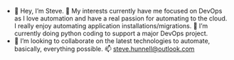 - 👋 Hey, I’m Steve. 👀 My interests currently have me focused on DevOps as I love automation and have a real passion for automating to the cloud. I really enjoy automating application installations/migrations. 🌱 I’m currently doing python coding to support a major DevOps project.
- 💞️ I’m looking to collaborate on the latest technologies to automate, basically, everything possible.
📫 steve.hunnell@outlook.com

<!---
shunnell/shunnell is a ✨ special ✨ repository because its `README.md` (this file) appears on your GitHub profile.
You can click the Preview link to take a look at your changes.
--->
